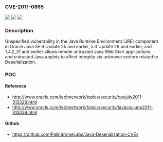 ### [CVE-2011-0865](https://cve.mitre.org/cgi-bin/cvename.cgi?name=CVE-2011-0865)
![](https://img.shields.io/static/v1?label=Product&message=n%2Fa&color=blue)
![](https://img.shields.io/static/v1?label=Version&message=n%2Fa&color=blue)
![](https://img.shields.io/static/v1?label=Vulnerability&message=n%2Fa&color=brighgreen)

### Description

Unspecified vulnerability in the Java Runtime Environment (JRE) component in Oracle Java SE 6 Update 25 and earlier, 5.0 Update 29 and earlier, and 1.4.2_31 and earlier allows remote untrusted Java Web Start applications and untrusted Java applets to affect integrity via unknown vectors related to Deserialization.

### POC

#### Reference
- http://www.oracle.com/technetwork/topics/security/cpujuly2011-313328.html
- http://www.oracle.com/technetwork/topics/security/javacpujune2011-313339.html

#### Github
- https://github.com/PalindromeLabs/Java-Deserialization-CVEs

